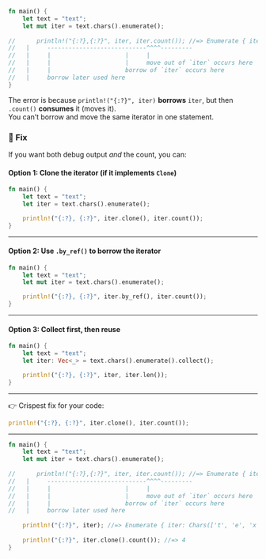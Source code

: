 

```rust
fn main() {
    let text = "text";
    let mut iter = text.chars().enumerate();
    
//      println!("{:?},{:?}", iter, iter.count()); //=> Enumerate { iter: Chars(['t', 'e', 'x', 't']), count: 0 }
//   |     ----------------------------^^^^---------
//   |     |                     |     |
//   |     |                     |     move out of `iter` occurs here
//   |     |                     borrow of `iter` occurs here
//   |     borrow later used here
}
```


The error is because `println!("{:?}", iter)` **borrows** `iter`, but then `.count()` **consumes** it (moves it).  
You can’t borrow and move the same iterator in one statement.

### 🔧 Fix

If you want both debug output _and_ the count, you can:

#### Option 1: Clone the iterator (if it implements `Clone`)

```rust
fn main() {
    let text = "text";
    let iter = text.chars().enumerate();

    println!("{:?}, {:?}", iter.clone(), iter.count());
}
```

---

#### Option 2: Use `.by_ref()` to borrow the iterator

```rust
fn main() {
    let text = "text";
    let mut iter = text.chars().enumerate();

    println!("{:?}, {:?}", iter.by_ref(), iter.count());
}
```

---

#### Option 3: Collect first, then reuse

```rust
fn main() {
    let text = "text";
    let iter: Vec<_> = text.chars().enumerate().collect();

    println!("{:?}, {:?}", iter, iter.len());
}
```

---

👉 Crispest fix for your code:

```rust
println!("{:?}, {:?}", iter.clone(), iter.count());
```

---

```rust
fn main() {
    let text = "text";
    let mut iter = text.chars().enumerate();
    
//      println!("{:?},{:?}", iter, iter.count()); //=> Enumerate { iter: Chars(['t', 'e', 'x', 't']), count: 0 }
//   |     ----------------------------^^^^---------
//   |     |                     |     |
//   |     |                     |     move out of `iter` occurs here
//   |     |                     borrow of `iter` occurs here
//   |     borrow later used here
    
    println!("{:?}", iter); //=> Enumerate { iter: Chars(['t', 'e', 'x', 't']), count: 0 }
    
    println!("{:?}", iter.clone().count()); //=> 4
}
```